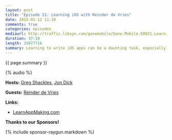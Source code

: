 ```yaml
---
layout: post
title: "Episode 21: Learning iOS with Reinder de Vries"
date: 2015-01-12 11:10
comments: true
categories: episodes
mediaurl: http://traffic.libsyn.com/gonemobile/Gone.Mobile.E0021.Learning.iOS.mp3
duration: 37:19
length: 35877716
summary: Learning to write iOS apps can be a daunting task, especially if you've never written any code before. In this episode we're joined by Reinder de Vries to talk about his approach to teaching people how to write iOS apps, and his experiences along the way.
---
```


{{ page.summary }}

<!-- more -->

{% audio %}

**Hosts:** [Greg Shackles](http://twitter.com/gshackles), [Jon Dick](http://twitter.com/redth)

**Guests:** [Reinder de Vries](https://twitter.com/reinderdevries)

**Links:** 

- [LearnAppMaking.com](https://learnappmaking.com/)

**Thanks to our Sponsors!**

{% include sponsor-raygun.markdown %}

